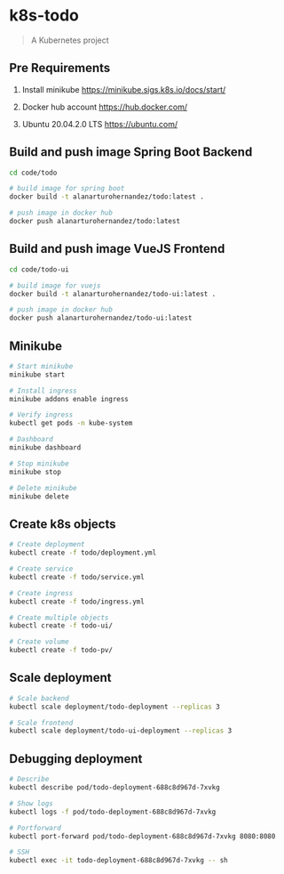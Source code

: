 # k8s-todo

> A Kubernetes project

## Pre Requirements
1. Install minikube
   https://minikube.sigs.k8s.io/docs/start/

2. Docker hub account
   https://hub.docker.com/

3. Ubuntu 20.04.2.0 LTS
   https://ubuntu.com/

## Build and push image Spring Boot Backend
``` bash
cd code/todo

# build image for spring boot
docker build -t alanarturohernandez/todo:latest .

# push image in docker hub
docker push alanarturohernandez/todo:latest
```

## Build and push image VueJS Frontend
``` bash
cd code/todo-ui

# build image for vuejs
docker build -t alanarturohernandez/todo-ui:latest .

# push image in docker hub
docker push alanarturohernandez/todo-ui:latest
```

## Minikube
``` bash
# Start minikube
minikube start

# Install ingress
minikube addons enable ingress

# Verify ingress
kubectl get pods -n kube-system

# Dashboard
minikube dashboard

# Stop minikube
minikube stop

# Delete minikube
minikube delete
```

## Create k8s objects
``` bash
# Create deployment
kubectl create -f todo/deployment.yml

# Create service
kubectl create -f todo/service.yml

# Create ingress
kubectl create -f todo/ingress.yml

# Create multiple objects
kubectl create -f todo-ui/

# Create volume
kubectl create -f todo-pv/
```

## Scale deployment
``` bash
# Scale backend
kubectl scale deployment/todo-deployment --replicas 3

# Scale frontend
kubectl scale deployment/todo-ui-deployment --replicas 3
```


## Debugging deployment
``` bash
# Describe
kubectl describe pod/todo-deployment-688c8d967d-7xvkg

# Show logs
kubectl logs -f pod/todo-deployment-688c8d967d-7xvkg

# Portforward
kubectl port-forward pod/todo-deployment-688c8d967d-7xvkg 8080:8080

# SSH
kubectl exec -it todo-deployment-688c8d967d-7xvkg -- sh
```